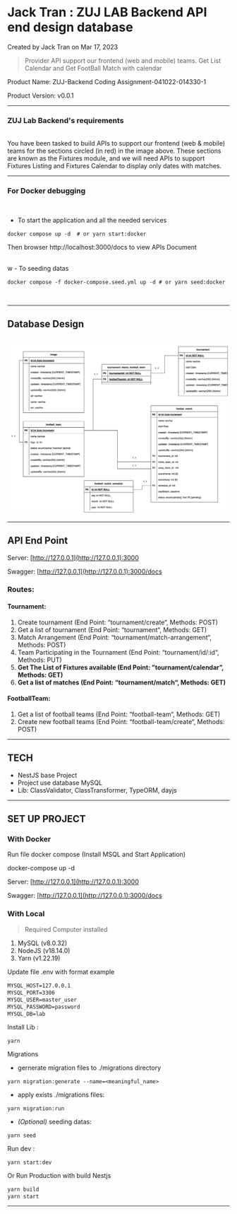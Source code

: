 # Jack Tran : ZUJ LAB Backend API end design database

Created by Jack Tran on Mar 17, 2023

> Provider API support our frontend (web and mobile) teams. Get List Calendar and Get FootBall Match with calendar

Product Name: ZUJ-Backend Coding Assignment-041022-014330-1

Product Version: v0.0.1

---

### ZUJ Lab Backend's requirements
<br />
You have been tasked to build APIs to support our frontend (web & mobile) teams for the sections circled (in red) in the image above. These sections are known as the Fixtures module, and we will need APIs to support Fixtures Listing and Fixtures Calendar to display only dates with matches.

<!-- ZUJ Lab Backend Objectives -->

---

### For Docker debugging

<br />

- To start the application and all the needed services


```
docker compose up -d  # or yarn start:docker
```

Then browser http://localhost:3000/docs to view APIs Document

<br />
w
- To seeding datas

```
docker compose -f docker-compose.seed.yml up -d # or yarn seed:docker
```

<br />

---

## Database Design

<br />

<img src="./attachments/327681/491523.png" style="background: white"/>

---

## API End Point

Server: [http://127.0.0.1](http://127.0.0.1):3000

Swagger: [http://127.0.0.1](http://127.0.0.1):3000/docs

### Routes:

#### Tournament:

1.  Create tournament (End Point: “tournament/create“, Methods: POST)
2.  Get a list of tournament (End Point: “tournament“, Methods: GET)
3.  Match Arrangement (End Point: “tournament/match-arrangement“, Methods: POST)
4.  Team Participating in the Tournament (End Point: “tournament/id/:id“, Methods: PUT)
5.  **Get The List of Fixtures available (End Point: ”**tournament/calendar**”, Methods: GET)**
6.  **Get a list of matches (End Point: “**tournament/match**“, Methods: GET)**

#### FootballTeam:

1.  Get a list of football teams (End Point: “football-team“, Methods: GET)
2.  Create new football teams (End Point: “football-team/create“, Methods: POST)

---

## TECH

- NestJS base Project
- Project use database MySQL
- Lib: ClassValidator, ClassTransformer, TypeORM, dayjs

---

## SET UP PROJECT

### With Docker

Run file docker compose (Install MSQL and Start Application)

docker-compose up -d

Server: [http://127.0.0.1](http://127.0.0.1):3000

Swagger: [http://127.0.0.1](http://127.0.0.1):3000/docs

### With Local

> Required Computer installed

1.  MySQL (v8.0.32)
2.  NodeJS (v18.14.0)
3.  Yarn (v1.22.19)

Update file .env with format example

```
MYSQL_HOST=127.0.0.1
MYSQL_PORT=3306
MYSQL_USER=master_user
MYSQL_PASSWORD=password
MYSQL_DB=lab
```

Install Lib :

```
yarn
```

Migrations

- gernerate migration files to ./migrations directory 
```
yarn migration:generate --name=<meaningful_name>
```

- apply exists ./migrations files: 
```
yarn migration:run
```

- <i>(Optional)</i> seeding datas: 
```
yarn seed
```

Run dev :

```
yarn start:dev
```

Or Run Production with build Nestjs

```
yarn build
yarn start
```

---
